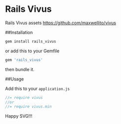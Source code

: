 Rails Vivus
=========================

Rails Vivus assets https://github.com/maxwellito/vivus

##Installation

```sh
gem install rails_vivus
```

or add this to your Gemfile

```ruby
gem 'rails_vivus'
```

then bundle it.

##Usage

Add this to your `application.js`

```javascript
//= require vivus
//or
//= require vivus.min
```

Happy SVG!!!

